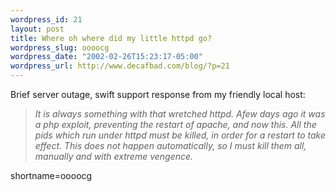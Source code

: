 ```yaml
--- 
wordpress_id: 21
layout: post
title: Where oh where did my little httpd go?
wordpress_slug: oooocg
wordpress_date: "2002-02-26T15:23:17-05:00"
wordpress_url: http://www.decafbad.com/blog/?p=21
---
```

Brief server outage, swift support response from my friendly local host:<blockquote><i>It is always something with that wretched httpd. Afew days ago it was a php exploit, preventing the restart of apache, and now this. All the pids which run under httpd must be killed, in order for a restart to take effect. This does not happen automatically, so I must kill them all, manually and with extreme vengence.</i></blockquote>
<!--more-->
shortname=oooocg
